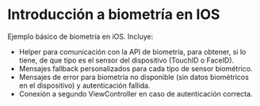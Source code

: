 # Introducción a biometría en IOS

Ejemplo básico de biometría en iOS. Incluye:

- Helper para comunicación con la API de biometría, para obtener, si lo tiene, de que tipo es el sensor del dispositivo (TouchID o FaceID).
- Mensajes fallback personalizados para cada tipo de sensor biométrico.
- Mensajes de error para biometría no disponible (sin datos biométricos en el dispositivo) y autenticación fallida.
- Conexión a segundo ViewController en caso de autenticación correcta.
